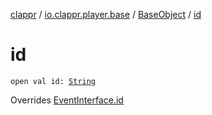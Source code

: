 [clappr](../../index.md) / [io.clappr.player.base](../index.md) / [BaseObject](index.md) / [id](.)

# id

`open val id: `[`String`](https://kotlinlang.org/api/latest/jvm/stdlib/kotlin/-string/index.html)

Overrides [EventInterface.id](../-event-interface/id.md)


